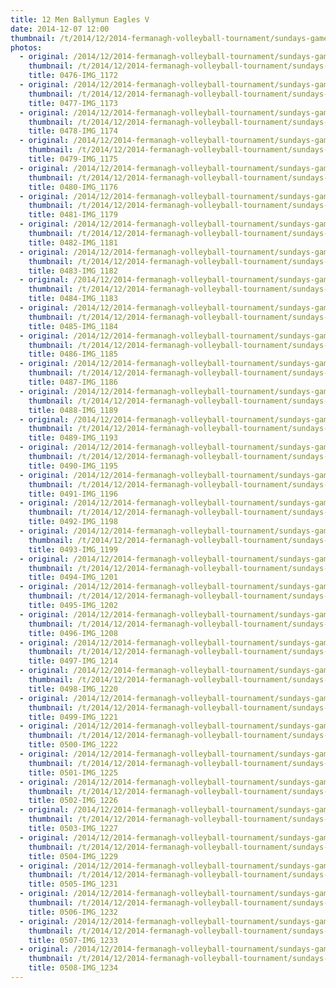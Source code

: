 ```yaml
---
title: 12 Men Ballymun Eagles V 
date: 2014-12-07 12:00
thumbnail: /t/2014/12/2014-fermanagh-volleyball-tournament/sundays-games/12-men-ballymun-eagles-v/0476-img_1172.jpg
photos:
  - original: /2014/12/2014-fermanagh-volleyball-tournament/sundays-games/12-men-ballymun-eagles-v/0476-img_1172.jpg
    thumbnail: /t/2014/12/2014-fermanagh-volleyball-tournament/sundays-games/12-men-ballymun-eagles-v/0476-img_1172.jpg
    title: 0476-IMG_1172
  - original: /2014/12/2014-fermanagh-volleyball-tournament/sundays-games/12-men-ballymun-eagles-v/0477-img_1173.jpg
    thumbnail: /t/2014/12/2014-fermanagh-volleyball-tournament/sundays-games/12-men-ballymun-eagles-v/0477-img_1173.jpg
    title: 0477-IMG_1173
  - original: /2014/12/2014-fermanagh-volleyball-tournament/sundays-games/12-men-ballymun-eagles-v/0478-img_1174.jpg
    thumbnail: /t/2014/12/2014-fermanagh-volleyball-tournament/sundays-games/12-men-ballymun-eagles-v/0478-img_1174.jpg
    title: 0478-IMG_1174
  - original: /2014/12/2014-fermanagh-volleyball-tournament/sundays-games/12-men-ballymun-eagles-v/0479-img_1175.jpg
    thumbnail: /t/2014/12/2014-fermanagh-volleyball-tournament/sundays-games/12-men-ballymun-eagles-v/0479-img_1175.jpg
    title: 0479-IMG_1175
  - original: /2014/12/2014-fermanagh-volleyball-tournament/sundays-games/12-men-ballymun-eagles-v/0480-img_1176.jpg
    thumbnail: /t/2014/12/2014-fermanagh-volleyball-tournament/sundays-games/12-men-ballymun-eagles-v/0480-img_1176.jpg
    title: 0480-IMG_1176
  - original: /2014/12/2014-fermanagh-volleyball-tournament/sundays-games/12-men-ballymun-eagles-v/0481-img_1179.jpg
    thumbnail: /t/2014/12/2014-fermanagh-volleyball-tournament/sundays-games/12-men-ballymun-eagles-v/0481-img_1179.jpg
    title: 0481-IMG_1179
  - original: /2014/12/2014-fermanagh-volleyball-tournament/sundays-games/12-men-ballymun-eagles-v/0482-img_1181.jpg
    thumbnail: /t/2014/12/2014-fermanagh-volleyball-tournament/sundays-games/12-men-ballymun-eagles-v/0482-img_1181.jpg
    title: 0482-IMG_1181
  - original: /2014/12/2014-fermanagh-volleyball-tournament/sundays-games/12-men-ballymun-eagles-v/0483-img_1182.jpg
    thumbnail: /t/2014/12/2014-fermanagh-volleyball-tournament/sundays-games/12-men-ballymun-eagles-v/0483-img_1182.jpg
    title: 0483-IMG_1182
  - original: /2014/12/2014-fermanagh-volleyball-tournament/sundays-games/12-men-ballymun-eagles-v/0484-img_1183.jpg
    thumbnail: /t/2014/12/2014-fermanagh-volleyball-tournament/sundays-games/12-men-ballymun-eagles-v/0484-img_1183.jpg
    title: 0484-IMG_1183
  - original: /2014/12/2014-fermanagh-volleyball-tournament/sundays-games/12-men-ballymun-eagles-v/0485-img_1184.jpg
    thumbnail: /t/2014/12/2014-fermanagh-volleyball-tournament/sundays-games/12-men-ballymun-eagles-v/0485-img_1184.jpg
    title: 0485-IMG_1184
  - original: /2014/12/2014-fermanagh-volleyball-tournament/sundays-games/12-men-ballymun-eagles-v/0486-img_1185.jpg
    thumbnail: /t/2014/12/2014-fermanagh-volleyball-tournament/sundays-games/12-men-ballymun-eagles-v/0486-img_1185.jpg
    title: 0486-IMG_1185
  - original: /2014/12/2014-fermanagh-volleyball-tournament/sundays-games/12-men-ballymun-eagles-v/0487-img_1186.jpg
    thumbnail: /t/2014/12/2014-fermanagh-volleyball-tournament/sundays-games/12-men-ballymun-eagles-v/0487-img_1186.jpg
    title: 0487-IMG_1186
  - original: /2014/12/2014-fermanagh-volleyball-tournament/sundays-games/12-men-ballymun-eagles-v/0488-img_1189.jpg
    thumbnail: /t/2014/12/2014-fermanagh-volleyball-tournament/sundays-games/12-men-ballymun-eagles-v/0488-img_1189.jpg
    title: 0488-IMG_1189
  - original: /2014/12/2014-fermanagh-volleyball-tournament/sundays-games/12-men-ballymun-eagles-v/0489-img_1193.jpg
    thumbnail: /t/2014/12/2014-fermanagh-volleyball-tournament/sundays-games/12-men-ballymun-eagles-v/0489-img_1193.jpg
    title: 0489-IMG_1193
  - original: /2014/12/2014-fermanagh-volleyball-tournament/sundays-games/12-men-ballymun-eagles-v/0490-img_1195.jpg
    thumbnail: /t/2014/12/2014-fermanagh-volleyball-tournament/sundays-games/12-men-ballymun-eagles-v/0490-img_1195.jpg
    title: 0490-IMG_1195
  - original: /2014/12/2014-fermanagh-volleyball-tournament/sundays-games/12-men-ballymun-eagles-v/0491-img_1196.jpg
    thumbnail: /t/2014/12/2014-fermanagh-volleyball-tournament/sundays-games/12-men-ballymun-eagles-v/0491-img_1196.jpg
    title: 0491-IMG_1196
  - original: /2014/12/2014-fermanagh-volleyball-tournament/sundays-games/12-men-ballymun-eagles-v/0492-img_1198.jpg
    thumbnail: /t/2014/12/2014-fermanagh-volleyball-tournament/sundays-games/12-men-ballymun-eagles-v/0492-img_1198.jpg
    title: 0492-IMG_1198
  - original: /2014/12/2014-fermanagh-volleyball-tournament/sundays-games/12-men-ballymun-eagles-v/0493-img_1199.jpg
    thumbnail: /t/2014/12/2014-fermanagh-volleyball-tournament/sundays-games/12-men-ballymun-eagles-v/0493-img_1199.jpg
    title: 0493-IMG_1199
  - original: /2014/12/2014-fermanagh-volleyball-tournament/sundays-games/12-men-ballymun-eagles-v/0494-img_1201.jpg
    thumbnail: /t/2014/12/2014-fermanagh-volleyball-tournament/sundays-games/12-men-ballymun-eagles-v/0494-img_1201.jpg
    title: 0494-IMG_1201
  - original: /2014/12/2014-fermanagh-volleyball-tournament/sundays-games/12-men-ballymun-eagles-v/0495-img_1202.jpg
    thumbnail: /t/2014/12/2014-fermanagh-volleyball-tournament/sundays-games/12-men-ballymun-eagles-v/0495-img_1202.jpg
    title: 0495-IMG_1202
  - original: /2014/12/2014-fermanagh-volleyball-tournament/sundays-games/12-men-ballymun-eagles-v/0496-img_1208.jpg
    thumbnail: /t/2014/12/2014-fermanagh-volleyball-tournament/sundays-games/12-men-ballymun-eagles-v/0496-img_1208.jpg
    title: 0496-IMG_1208
  - original: /2014/12/2014-fermanagh-volleyball-tournament/sundays-games/12-men-ballymun-eagles-v/0497-img_1214.jpg
    thumbnail: /t/2014/12/2014-fermanagh-volleyball-tournament/sundays-games/12-men-ballymun-eagles-v/0497-img_1214.jpg
    title: 0497-IMG_1214
  - original: /2014/12/2014-fermanagh-volleyball-tournament/sundays-games/12-men-ballymun-eagles-v/0498-img_1220.jpg
    thumbnail: /t/2014/12/2014-fermanagh-volleyball-tournament/sundays-games/12-men-ballymun-eagles-v/0498-img_1220.jpg
    title: 0498-IMG_1220
  - original: /2014/12/2014-fermanagh-volleyball-tournament/sundays-games/12-men-ballymun-eagles-v/0499-img_1221.jpg
    thumbnail: /t/2014/12/2014-fermanagh-volleyball-tournament/sundays-games/12-men-ballymun-eagles-v/0499-img_1221.jpg
    title: 0499-IMG_1221
  - original: /2014/12/2014-fermanagh-volleyball-tournament/sundays-games/12-men-ballymun-eagles-v/0500-img_1222.jpg
    thumbnail: /t/2014/12/2014-fermanagh-volleyball-tournament/sundays-games/12-men-ballymun-eagles-v/0500-img_1222.jpg
    title: 0500-IMG_1222
  - original: /2014/12/2014-fermanagh-volleyball-tournament/sundays-games/12-men-ballymun-eagles-v/0501-img_1225.jpg
    thumbnail: /t/2014/12/2014-fermanagh-volleyball-tournament/sundays-games/12-men-ballymun-eagles-v/0501-img_1225.jpg
    title: 0501-IMG_1225
  - original: /2014/12/2014-fermanagh-volleyball-tournament/sundays-games/12-men-ballymun-eagles-v/0502-img_1226.jpg
    thumbnail: /t/2014/12/2014-fermanagh-volleyball-tournament/sundays-games/12-men-ballymun-eagles-v/0502-img_1226.jpg
    title: 0502-IMG_1226
  - original: /2014/12/2014-fermanagh-volleyball-tournament/sundays-games/12-men-ballymun-eagles-v/0503-img_1227.jpg
    thumbnail: /t/2014/12/2014-fermanagh-volleyball-tournament/sundays-games/12-men-ballymun-eagles-v/0503-img_1227.jpg
    title: 0503-IMG_1227
  - original: /2014/12/2014-fermanagh-volleyball-tournament/sundays-games/12-men-ballymun-eagles-v/0504-img_1229.jpg
    thumbnail: /t/2014/12/2014-fermanagh-volleyball-tournament/sundays-games/12-men-ballymun-eagles-v/0504-img_1229.jpg
    title: 0504-IMG_1229
  - original: /2014/12/2014-fermanagh-volleyball-tournament/sundays-games/12-men-ballymun-eagles-v/0505-img_1231.jpg
    thumbnail: /t/2014/12/2014-fermanagh-volleyball-tournament/sundays-games/12-men-ballymun-eagles-v/0505-img_1231.jpg
    title: 0505-IMG_1231
  - original: /2014/12/2014-fermanagh-volleyball-tournament/sundays-games/12-men-ballymun-eagles-v/0506-img_1232.jpg
    thumbnail: /t/2014/12/2014-fermanagh-volleyball-tournament/sundays-games/12-men-ballymun-eagles-v/0506-img_1232.jpg
    title: 0506-IMG_1232
  - original: /2014/12/2014-fermanagh-volleyball-tournament/sundays-games/12-men-ballymun-eagles-v/0507-img_1233.jpg
    thumbnail: /t/2014/12/2014-fermanagh-volleyball-tournament/sundays-games/12-men-ballymun-eagles-v/0507-img_1233.jpg
    title: 0507-IMG_1233
  - original: /2014/12/2014-fermanagh-volleyball-tournament/sundays-games/12-men-ballymun-eagles-v/0508-img_1234.jpg
    thumbnail: /t/2014/12/2014-fermanagh-volleyball-tournament/sundays-games/12-men-ballymun-eagles-v/0508-img_1234.jpg
    title: 0508-IMG_1234
---
```

